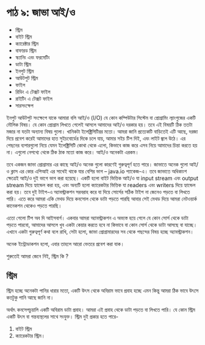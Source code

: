 # পাঠ ৯: জাভা আই/ও

* স্ট্রিম
* বাইট স্ট্রিম
* ক্যারেক্টার স্ট্রিম
* বাফারড স্ট্রিম
* স্ক্যানিং এবং ফরমেটিং
* ডাটা স্ট্রিম
* ইনপুট স্ট্রিম
* আউটপুট স্ট্রিম
* ফাইল
* রিডিং এ টেক্সট ফাইল
* রাইটিং এ টেক্সট ফাইল
* সারসংক্ষেপ

ইনপুট আউটপুট সংক্ষেপে যাকে আমারা বলি আই/ও (I/O) যে কোন কম্পিউটার সিস্টেম বা প্রোগ্রামিং ল্যাংগুজের একটি মৌলিক বিষয়। যে কোন প্রোগ্রাম লিখতে গেলেই আসলে আমাদের আই/ও দরকার হয়। তবে এই বিষয়টি ঠিক ততটা মজার না যতটা অন্যান্য বিষয় গুলো। খানিকটা ইলেক্ট্রিসিটিরর মতো। আমরা জানি প্রত্যেকটি বাড়িতেই এটি আছে, দরজা দিয়ে প্রবেশ করেই আমাদের হাত সুইচবোর্ডের দিকে চলে যায়, আমার সইচ টিপ দিই, এবং লাইট জ্বলে উঠে। এর পেছনের ব্যপারগুলো নিয়ে যেমন ইলেক্ট্রিসিটি কোথা থেকে এলো, কিভাবে কাজ করে এসব নিয়ে আমাদের চিন্তা করতে হয় না। এগুলো নেপথ্যে থেকে ঠিক ঠাক মতো কাজ করে।  আই/ও অনেকটা এরকম। 

তবে একজন জাভা প্রোগ্রামার এর কাছে  আই/ও অনেক গুলো কারণেই গুরুত্বপূর্ণ হতে পারে। জাভাতে অনেক গুলো আই/ও ক্লাস এর কোর এপিআই এর সাথেই থাকে যার বেশির ভাগ – java.io প্যাকেজ-এ। তবে জাভাতে অধিকাংশ ক্ষেত্রেই আই/ও দুই ভাগে ভাগ করা হয়েছে। একটি হলো বাইট ভিত্তিক আই/ও যা input stream এবং output stream দিয়ে হ্যান্ডেল করা হয়, এবং অন্যটি হলো ক্যারেকটার ভিত্তিক যা readers এবং writers দিয়ে হ্যান্ডেল করা হয়। তবে দুই টাইপ-এ অ্যাবস্ট্রাকশন সরবরাহ করে যা দিয়ে সোর্সের সঠিক টাইপ না জেনেও পড়তে বা লিখতে পারি। এতে করে আমরা একি মেথড দিয়ে কনসোল থেকে ডাটা পড়তে পারছি আবার সেই মেথড দিয়ে আমরা নেটওয়ার্ক কানেকশন থেকেও পড়তে পারছি। 

এতো গেলো টিপ অব দি আইসবার্গ। একবার আমরা  অ্যাবস্ট্রাকশন এ অভ্যস্ত হয়ে গেলে যে কোন সোর্স থেকে ডাটা পড়তে পারবো, আমাদের আসলে খুব একটা কেয়ার করতে হবে না কিভাবে বা কোন সোর্স থেকে ডাটা আসছে বা যাচ্ছে। এখানে একটা গুরুত্বপূর্ণ কথা বলে রাখি, সেটা হলো, জাভা প্রোগ্রামারদের সব থেকে পছন্দের বিষয় হচ্ছে  অ্যাবস্ট্রাকশন। 

অনেক ইন্ট্রোডাকশন হলো, এবার তাহলে আরো ভেতরে প্রবেশ করা যাক। 

শুরুতেই আমরা জেনে নিই, স্ট্রিম কি ? 

## স্ট্রিম

স্ট্রিম হচ্ছে অনেকটা পানির ধারার মতো, একটি উৎস থেকে অবিরাম ভাবে প্রবাহ হচ্ছে এমন কিন্তু আমরা ঠিক ভাবে উৎসে কতটুকু পানি আছে জানি না। 

অর্থাৎ কনসেপচুয়ালি একটি অবিরাম ডাটা প্রবাহ। আমরা এই প্রবাহ থেকে ডাটা পড়তে বা লিখতে পারি। যে কোন স্ট্রিম একটি উৎস বা গন্তব্যস্থলের সাথে সংযুক্ত। স্ট্রিম দুই প্রকার হতে পারে-
1. বাইট স্ট্রিম 
2. ক্যারেকটার স্ট্রিম। 




